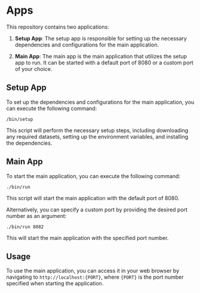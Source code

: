# Apps

This repository contains two applications:

1. **Setup App**: The setup app is responsible for setting up the necessary dependencies and configurations for the main application.

2. **Main App**: The main app is the main application that utilizes the setup app to run. It can be started with a default port of 8080 or a custom port of your choice.

## Setup App

To set up the dependencies and configurations for the main application, you can execute the following command:

```/bin/setup```

This script will perform the necessary setup steps, including downloading any required datasets, setting up the environment variables, and installing the dependencies.

## Main App

To start the main application, you can execute the following command:

```./bin/run```

This script will start the main application with the default port of 8080.

Alternatively, you can specify a custom port by providing the desired port number as an argument:

```./bin/run 8082```


This will start the main application with the specified port number.

## Usage

To use the main application, you can access it in your web browser by navigating to `http://localhost:{PORT}`, where `{PORT}` is the port number specified when starting the application.

